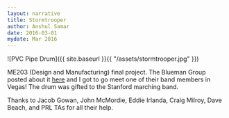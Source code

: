 ```yaml
---
layout: narrative
title: Stormtrooper
author: Anshul Samar
date: 2016-03-01
mydate: Mar 2016
---
```


![PVC Pipe Drum]({{ site.baseurl }}{{ "/assets/stormtrooper.jpg"  }})

ME203 (Design and Manufacturing) final project. The Blueman Group
posted about it <a href="https://www.facebook.com/bluemangroup/photos/pb.29300864323.-2207520000.1463188209./10154197157834324/?type=3&theater">here</a> and I got to go meet one of their band members
in Vegas! The drum was gifted to the Stanford marching band. 

Thanks to Jacob Gowan, John McMordie, Eddie Irlanda, Craig Milroy,
Dave Beach, and PRL TAs for all their help.





